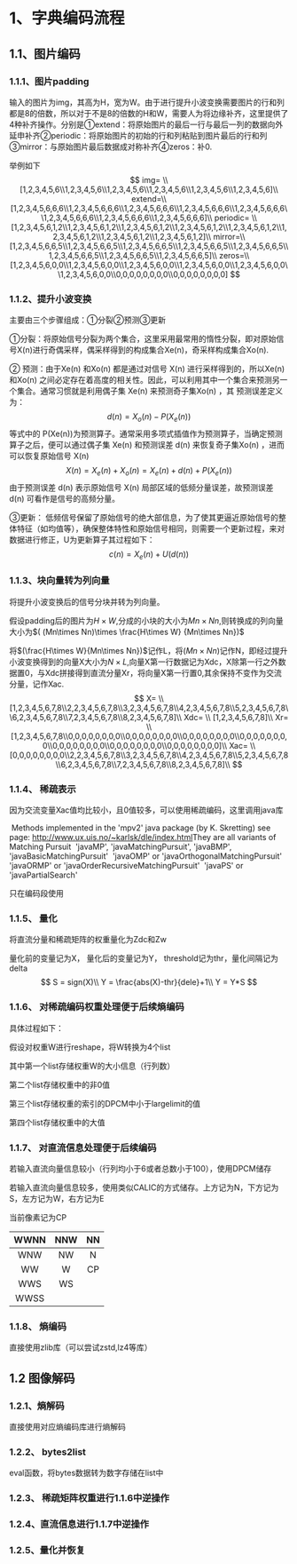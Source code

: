 # 1、字典编码流程

## 1.1、图片编码

### 1.1.1、图片padding

输入的图片为img，其高为H，宽为W。由于进行提升小波变换需要图片的行和列都是8的倍数，所以对于不是8的倍数的H和W，需要人为将边缘补齐，这里提供了4种补齐操作。分别是①extend：将原始图片的最后一行与最后一列的数据向外延申补齐②periodic：将原始图片的初始的行和列粘贴到图片最后的行和列③mirror：与原始图片最后数据成对称补齐④zeros：补0.

举例如下
$$
img= \\ 
[1,2,3,4,5,6\\1,2,3,4,5,6\\1,2,3,4,5,6\\1,2,3,4,5,6\\1,2,3,4,5,6\\1,2,3,4,5,6]\\
extend=\\ 
[1,2,3,4,5,6,6,6\\1,2,3,4,5,6,6,6\\1,2,3,4,5,6,6,6\\1,2,3,4,5,6,6,6\\1,2,3,4,5,6,6,6\\1,2,3,4,5,6,6,6\\1,2,3,4,5,6,6,6\\1,2,3,4,5,6,6,6]\\
periodic= \\ 
[1,2,3,4,5,6,1,2\\1,2,3,4,5,6,1,2\\1,2,3,4,5,6,1,2\\1,2,3,4,5,6,1,2\\1,2,3,4,5,6,1,2\\1,2,3,4,5,6,1,2\\1,2,3,4,5,6,1,2\\1,2,3,4,5,6,1,2]\\
mirror=\\ 
[1,2,3,4,5,6,6,5\\1,2,3,4,5,6,6,5\\1,2,3,4,5,6,6,5\\1,2,3,4,5,6,6,5\\1,2,3,4,5,6,6,5\\1,2,3,4,5,6,6,5\\1,2,3,4,5,6,6,5\\1,2,3,4,5,6,6,5]\\
zeros=\\ 
[1,2,3,4,5,6,0,0\\1,2,3,4,5,6,0,0\\1,2,3,4,5,6,0,0\\1,2,3,4,5,6,0,0\\1,2,3,4,5,6,0,0\\1,2,3,4,5,6,0,0\\0,0,0,0,0,0,0,0\\0,0,0,0,0,0,0,0]
$$

### 1.1.2、提升小波变换

主要由三个步骤组成：①分裂②预测③更新

①分裂：将原始信号分裂为两个集合，这里采用最常用的惰性分裂，即对原始信号X(n)进行奇偶采样，偶采样得到的构成集合Xe(n)，奇采样构成集合Xo(n).

② 预测：由于Xe(n) 和Xo(n) 都是通过对信号 X(n) 进行采样得到的，所以Xe(n) 和Xo(n) 之间必定存在着高度的相关性。因此，可以利用其中一个集合来预测另一个集合。通常习惯就是利用偶子集 Xe(n) 来预测奇子集Xo(n) ，其 预测误差定义为：
$$
d(n) = X_o(n)-P(X_e(n))
$$
等式中的 P(Xe(n))为预测算子。通常采用多项式插值作为预测算子，当确定预测算子之后，便可以通过偶子集 Xe(n) 和预测误差 d(n) 来恢复奇子集Xo(n) ，进而可以恢复原始信号 X(n) 
$$
X(n) = X_e(n)+X_o(n) = X_e(n)+d(n)+P(X_e(n))
$$
 由于预测误差 d(n) 表示原始信号 X(n) 局部区域的低频分量误差，故预测误差 d(n) 可看作是信号的高频分量。 

③更新： 低频信号保留了原始信号的绝大部信息，为了使其更逼近原始信号的整体特征（如均值等），确保整体特性和原始信号相同，则需要一个更新过程，来对数据进行修正，U为更新算子其过程如下： 
$$
c(n) = X_e(n)+U(d(n))
$$

### 1.1.3、块向量转为列向量

将提升小波变换后的信号分块并转为列向量。

假设padding后的图片为$H\times W$,分成的小块的大小为$Mn\times Nn$,则转换成的列向量大小为$( (Mn\times Nn)\times \frac{H\times W} {Mn\times Nn})$

将$(\frac{H\times W}{Mn\times Nn})$记作L，将$(Mn\times Nn)$记作N，即经过提升小波变换得到的向量X大小为$N\times L$,向量X第一行数据记为Xdc，X除第一行之外数据置0，与Xdc拼接得到直流分量Xr，将向量X第一行置0,其余保持不变作为交流分量，记作Xac.
$$
X= \\ 
[1,2,3,4,5,6,7,8\\2,2,3,4,5,6,7,8\\3,2,3,4,5,6,7,8\\4,2,3,4,5,6,7,8\\5,2,3,4,5,6,7,8\\6,2,3,4,5,6,7,8\\7,2,3,4,5,6,7,8\\8,2,3,4,5,6,7,8]\\
Xdc= \\ 
[1,2,3,4,5,6,7,8]\\
Xr= \\ 
[1,2,3,4,5,6,7,8\\0,0,0,0,0,0,0,0\\0,0,0,0,0,0,0,0\\0,0,0,0,0,0,0,0\\0,0,0,0,0,0,0,0\\0,0,0,0,0,0,0,0\\0,0,0,0,0,0,0,0\\0,0,0,0,0,0,0,0]\\
Xac= \\ 
[0,0,0,0,0,0,0,0\\2,2,3,4,5,6,7,8\\3,2,3,4,5,6,7,8\\4,2,3,4,5,6,7,8\\5,2,3,4,5,6,7,8\\6,2,3,4,5,6,7,8\\7,2,3,4,5,6,7,8\\8,2,3,4,5,6,7,8]\\
$$


### 1.1.4、 稀疏表示

因为交流变量Xac值均比较小，且0值较多，可以使用稀疏编码，这里调用java库 

​    Methods implemented in the 'mpv2' java package (by K. Skretting)
​    see page: http://www.ux.uis.no/~karlsk/dle/index.html
​    They are all variants of Matching Pursuit
​    'javaMP', 'javaMatchingPursuit', 'javaBMP', 'javaBasicMatchingPursuit'
​    'javaOMP' or 'javaOrthogonalMatchingPursuit'
​    'javaORMP' or 'javaOrderRecursiveMatchingPursuit'
​    'javaPS' or 'javaPartialSearch'

只在编码段使用

### 1.1.5、 量化

将直流分量和稀疏矩阵的权重量化为Zdc和Zw

量化前的变量记为X， 量化后的变量记为Y， threshold记为thr，量化间隔记为delta
$$
S = sign(X)\\
Y = \frac{abs(X)-thr}{dele}+1\\
Y = Y*S
$$


### 1.1.6、 对稀疏编码权重处理便于后续熵编码

具体过程如下：

假设对权重W进行reshape，将W转换为4个list

其中第一个list存储权重W的大小信息（行列数）

第二个list存储权重中的非0值

第三个list存储权重的索引的DPCM中小于largelimit的值

第四个list存储权重中的大值

### 1.1.7、 对直流信息处理便于后续编码

若输入直流向量信息较小（行列均小于6或者总数小于100），使用DPCM储存

若输入直流向量信息较多，使用类似CALIC的方式储存。上方记为N，下方记为S，左方记为W，右方记为E

当前像素记为CP

| WWNN | NNW  |  NN  |
| :--: | :--: | :--: |
| WNW  |  NW  |  N   |
|  WW  |  W   |  CP  |
| WWS  |  WS  |      |
| WWSS |      |      |

### 1.1.8、 熵编码

直接使用zlib库（可以尝试zstd,lz4等库）

## 1.2 图像解码

### 1.2.1、熵解码

 直接使用对应熵编码库进行熵解码

### 1.2.2、 bytes2list

eval函数，将bytes数据转为数字存储在list中

### 1.2.3、 稀疏矩阵权重进行1.1.6中逆操作

### 1.2.4、直流信息进行1.1.7中逆操作

### 1.2.5、量化并恢复

